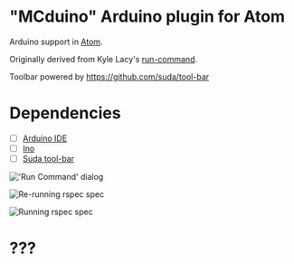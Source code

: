 # "MCduino" Arduino plugin for Atom
Arduino support in [Atom](http://atom.io).

Originally derived from Kyle Lacy's [run-command](https://github.com/kylewlacy/run-command).

Toolbar powered by https://github.com/suda/tool-bar

# Dependencies
- [ ] [Arduino IDE](http://arduino.cc)
- [ ] [Ino](http://inotool.org)
- [ ] [Suda tool-bar](https://github.com/suda/tool-bar)

!['Run Command' dialog](https://raw.githubusercontent.com/kylewlacy/run-command/master/screenshots/run-command.gif)

![Re-running `rspec spec`](https://raw.githubusercontent.com/kylewlacy/run-command/master/screenshots/re-run.gif)

![Running `rspec spec`](https://raw.githubusercontent.com/kylewlacy/run-command/master/screenshots/run.gif)

# ???
